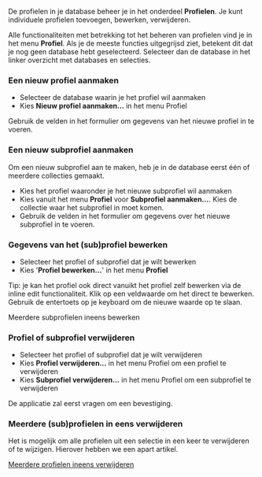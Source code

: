 De profielen in je database beheer je in het onderdeel **Profielen**. Je
kunt individuele profielen toevoegen, bewerken, verwijderen.

Alle functionaliteiten met betrekking tot het beheren van profielen vind
je in het menu **Profiel**. Als je de meeste functies uitgegrijsd ziet,
betekent dit dat je nog geen database hebt geselecteerd. Selecteer dan
de database in het linker overzicht met databases en selecties.

### **Een nieuw profiel aanmaken**

-   Selecteer de database waarin je het profiel wil aanmaken
-   Kies **Nieuw profiel aanmaken...** in het menu Profiel

Gebruik de velden in het formulier om gegevens van het nieuwe profiel in
te voeren.

### **Een nieuw subprofiel aanmaken**

Om een nieuw subprofiel aan te maken, heb je in de database eerst één of
meerdere collecties gemaakt.

-   Kies het profiel waaronder je het nieuwe subprofiel wil aanmaken
-   Kies vanuit het menu **Profiel** voor **Subprofiel aanmaken...**.
    Kies de collectie waar het subprofiel in moet komen.
-   Gebruik de velden in het formulier om gegevens over het nieuwe
    subprofiel in te voeren.

### **Gegevens van het (sub)profiel bewerken**

-   Selecteer het profiel of subprofiel dat je wilt bewerken
-   Kies '**Profiel bewerken...**' in het menu **Profiel**

Tip: je kan het profiel ook direct vanuikt het profiel zelf bewerken via
de inline edit functionaliteit. Klik op een veldwaarde om het direct te
bewerken. Gebruik de entertoets op je keyboard om de nieuwe waarde op te
slaan.

Meerdere subprofielen ineens bewerken

### **Profiel of subprofiel verwijderen**

-   Selecteer het profiel of subprofiel dat je wilt verwijderen
-   Kies **Profiel verwijderen...** in het menu Profiel om een profiel
    te verwijderen
-   Kies **Subprofiel verwijderen...** in het menu Profiel om een
    subprofiel te verwijderen

De applicatie zal eerst vragen om een bevestiging.

### Meerdere (sub)profielen in eens verwijderen

Het is mogelijk om alle profielen uit een selectie in een keer te
verwijderen of te wijzigen. Hierover hebben we een apart artikel.

[Meerdere profielen ineens
verwijderen](http://www.copernica.com/nl/ondersteuning/meerdere-sub-profielen-ineens-wijzigen-of-verwijderen)

